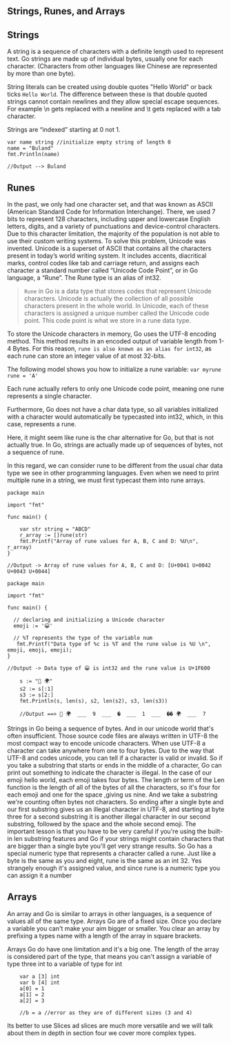 ## Strings, Runes, and Arrays

## Strings
A string is a sequence of characters with a definite length used to represent text. Go strings are made up of individual bytes, usually one for each character. (Characters from other languages like Chinese are represented by more than one byte).

String literals can be created using double quotes "Hello World" or back ticks `Hello World`. The difference between these is that double quoted strings cannot contain newlines and they allow special escape sequences. For example \n gets replaced with a newline and \t gets replaced with a tab character.

Strings are “indexed” starting at 0 not 1.

```
var name string //initialize empty string of length 0
name = "Buland"
fmt.Println(name)

//Output --> Buland
```

## Runes

In the past, we only had one character set, and that was known as ASCII (American Standard Code for Information Interchange). There, we used 7 bits to represent 128 characters, including upper and lowercase English letters, digits, and a variety of punctuations and device-control characters. Due to this character limitation, the majority of the population is not able to use their custom writing systems. To solve this problem, Unicode was invented. Unicode is a superset of ASCII that contains all the characters present in today’s world writing system. It includes accents, diacritical marks, control codes like tab and carriage return, and assigns each character a standard number called “Unicode Code Point”, or in Go language, a “Rune”. The Rune type is an alias of int32.

>`Rune` in Go is a data type that stores codes that represent Unicode characters. Unicode is actually the collection of all possible characters present in the whole world. In Unicode, each of these characters is assigned a unique number called the Unicode code point. This code point is what we store in a rune data type.

To store the Unicode characters in memory, Go uses the UTF-8 encoding method. This method results in an encoded output of variable length from 1-4 Bytes. For this reason, `rune is also known as an alias for int32`, as each rune can store an integer value of at most 32-bits.

The following model shows you how to initialize a rune variable:
```var myrune rune = 'A'```

Each rune actually refers to only one Unicode code point, meaning one rune represents a single character.

Furthermore, Go does not have a char data type, so all variables initialized with a character would automatically be typecasted into int32, which, in this case, represents a rune.

Here, it might seem like rune is the char alternative for Go, but that is not actually true. In Go, strings are actually made up of sequences of bytes, not a sequence of rune.

In this regard, we can consider rune to be different from the usual char data type we see in other programming languages. Even when we need to print multiple rune in a string, we must first typecast them into rune arrays.

```
package main

import "fmt"

func main() {

    var str string = "ABCD"
    r_array := []rune(str)
    fmt.Printf("Array of rune values for A, B, C and D: %U\n", r_array)
}

//Output -> Array of rune values for A, B, C and D: [U+0041 U+0042 U+0043 U+0044]
```

```
package main

import "fmt"

func main() {
   
  // declaring and initializing a Unicode character
  emoji := '😀' 

  // %T represents the type of the variable num
   fmt.Printf("Data type of %c is %T and the rune value is %U \n", emoji, emoji, emoji);   
}

//Output -> Data type of 😀 is int32 and the rune value is U+1F600 
```

```
	s := "👋 🌍"
	s2 := s[:1]
	s3 := s[2:]
	fmt.Println(s, len(s), s2, len(s2), s3, len(s3))

    //Output ==> 👋 🌍  ___  9  ___  �  ___  1  ___  �� 🌍  ___  7
```

Strings in Go being a sequence of bytes. And in our unicode world that's often insufficient. Those source code files are always written in UTF-8 the most compact way to encode unicode characters. When use UTF-8 a character can take anywhere from one to four bytes. Due to the way that UTF-8 and codes unicode, you can tell if a character is valid or invalid. So if you take a substring that starts or ends in the middle of a character, Go can print out something to indicate the character is illegal. In the case of our emoji hello world, each emoji takes four bytes. The length or term of the Len function is the length of all of the bytes of all the characters, so it's four for each emoji and one for the space ,giving us nine. And we take a substring we're counting often bytes not characters. So ending after a single byte and our first substring gives us an illegal character in UTF-8, and starting at byte three for a second substring it is another illegal character in our second substring, followed by the space and the whole second emoji. The important lesson is that you have to be very careful if you're using the built-in len substring features and Go if your strings might contain characters that are bigger than a single byte you'll get very strange results. So Go has a special numeric type that represents a character called a rune. Just like a byte is the same as you and eight, rune is the same as an int 32. Yes strangely enough it's assigned value, and since rune is a numeric type you can assign it a number

## Arrays
An array and Go is similar to arrays in other languages, is a sequence of values all of the same type. Arrays Go are of a fixed size. Once you declare a variable you can't make your aim bigger or smaller. You clear an array by prefixing a types name with a length of the array in square brackets.

Arrays Go do have one limitation and it's a big one. The length of the array is considered part of the type, that means you can't assign a variable of type three int to a variable of type for int

```
    var a [3] int
    var b [4] int
    a[0] = 1
    a[1] = 2
    a[2] = 3

    //b = a //error as they are of different sizes (3 and 4)
```

Its better to use Slices ad slices are much more versatile and we will talk about them in depth in section four we cover more complex types.